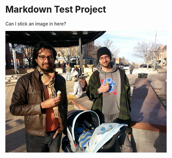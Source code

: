 # Markdown Test Project

Can I stick an image in here?

![Fizz and Raj eat ice cream while Logan snoozes](icecream.jpg)
